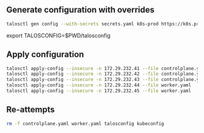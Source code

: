 
## Generate configuration with overrides
```bash
talosctl gen config --with-secrets secrets.yaml k8s-prod https://k8s.prod.mehar.internal:6443 --config-patch=@all-patch.yaml --config-patch-control-plane @cp-patch.yaml
```

export TALOSCONFIG=$PWD/talosconfig

## Apply configuration 
```bash
talosctl apply-config --insecure -n 172.29.232.41 --file controlplane.yaml
talosctl apply-config --insecure -n 172.29.232.42 --file controlplane.yaml
talosctl apply-config --insecure -n 172.29.232.43 --file controlplane.yaml
talosctl apply-config --insecure -n 172.29.232.44 --file worker.yaml
talosctl apply-config --insecure -n 172.29.232.45 --file worker.yaml
```

## Re-attempts
```bash
rm -f controlplane.yaml worker.yaml talosconfig kubeconfig
```
